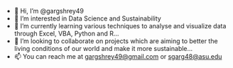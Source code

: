 - 👋 Hi, I’m @gargshrey49
- 👀 I’m interested in Data Science and Sustainability
- 🌱 I’m currently learning various techniques to analyse and visualize data through Excel, VBA, Python and R...
- 💞️ I’m looking to collaborate on projects which are aiming to better the living conditions of our world and make it more sustainable...
- 📫 You can reach me at gargshrey49@gmail.com or sgarg48@asu.edu

<!---
gargshrey49/gargshrey49 is a ✨ special ✨ repository because its `README.md` (this file) appears on your GitHub profile.
You can click the Preview link to take a look at your changes.
--->

